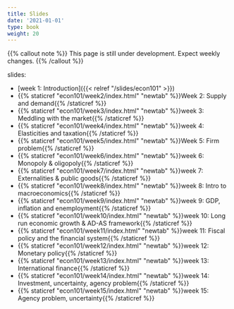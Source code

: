 ```yaml
---
title: Slides
date: '2021-01-01'
type: book
weight: 20
---
```


{{% callout note %}} This page is still under development. Expect weekly changes. {{% /callout %}}

slides:

- [week 1: Introduction]({{< relref "/slides/econ101" >}})
- {{% staticref "econ101/week2/index.html" "newtab" %}}Week 2: Supply and demand{{% /staticref %}}
- {{% staticref "econ101/week3/index.html" "newtab" %}}week 3: Meddling with the market{{% /staticref %}}
- {{% staticref "econ101/week4/index.html" "newtab" %}}week 4: Elasticities and taxation{{% /staticref %}}
- {{% staticref "econ101/week5/index.html" "newtab" %}}Week 5: Firm problem{{% /staticref %}}
- {{% staticref "econ101/week6/index.html" "newtab" %}}week 6: Monopoly & oligopoly{{% /staticref %}}
- {{% staticref "econ101/week7/index.html" "newtab" %}}week 7: Externalities & public goods{{% /staticref %}}
- {{% staticref "econ101/week8/index.html" "newtab" %}}week 8: Intro to macroeconomics{{% /staticref %}}
- {{% staticref "econ101/week9/index.html" "newtab" %}}week 9: GDP, inflation and enemployment{{% /staticref %}}
- {{% staticref "econ101/week10/index.html" "newtab" %}}week 10: Long run economic growth & AD-AS framework{{% /staticref %}}
- {{% staticref "econ101/week11/index.html" "newtab" %}}week 11: Fiscal policy and the financial system{{% /staticref %}}
- {{% staticref "econ101/week12/index.html" "newtab" %}}week 12: Monetary policy{{% /staticref %}}
- {{% staticref "econ101/week13/index.html" "newtab" %}}week 13: International finance{{% /staticref %}}
- {{% staticref "econ101/week14/index.html" "newtab" %}}week 14: Investment, uncertainty, agency problem{{% /staticref %}}
- {{% staticref "econ101/week15/index.html" "newtab" %}}week 15: Agency problem, uncertainty{{% /staticref %}}